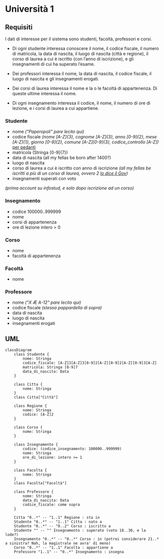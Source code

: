 # Università 1

## Requisiti

I dati di interesse per il sistema sono studenti, facoltà, professori e corsi.

- Di ogni studente interessa conoscere il nome, il codice fiscale, il numero di matricola, la data di nascita, il luogo di nascita (città e regione), il corso di laurea a cui è iscritto (con l’anno di iscrizione), e gli insegnamenti di cui ha superato l’esame.

- Dei professori interessa il nome, la data di nascita, il codice fiscale, il luogo di nascita e gli insegnamenti erogati.

- Dei corsi di laurea interessa il nome e la o le facoltà di appartenenza. Di queste ultime interessa il nome.

- Di ogni insegnamento interessa il codice, il nome, il numero di ore di lezione, e i corsi di laurea a cui appartiene.

### Studente

- nome _("Paperopoli" pare lecito qui)_
- codice fiscale _(nome [A-Z]{3}, cognome [A-Z]{3}, anno [0-9]{2}, mese [A-Z]{1}, giorno [0-9]{2}, comune [A-Z][0-9]{3}, codice_controllo [A-Z])_ [per pedanti](https://www.studioaleo.it/struttura-codice-fiscale.html)
- matricola (Stringa [0-9]{7})
- data di nascita (all my fellas be born after 1400?)
- luogo di nascita
- corso di laurea a cui è iscritto con anno di iscrizione _(all my fellas be iscritti a più di un corso di laurea, ovvero 2 [lo dice il Gov](https://www.mur.gov.it/it/news/lunedi-01082022/doppia-laurea-iscrizione-due-corsi-di-studio-gia-dallanno-accademico-2022-2023))_
- insegnamenti superati con voto

_(prima account su infostud, e solo dopo iscrizione ad un corso)_

### Insegnamento

- codice 100000..999999
- nome
- corsi di appartenenza
- ore di lezione intero > 0

### Corso

- nome
- facoltà di appartenenza

### Facoltà

- nome

### Professore

- nome _("X Æ A-12" pare lecito qui)_
- codice fiscale _(stessa pappardella di sopra)_
- data di nascita
- luogo di nascita
- insegnamenti erogati

## UML

```mermaid
classDiagram
    class Studente {
        nome: Stringa
        codice_fiscale: [A-Z]3[A-Z]3[0-9]2[A-Z][0-9]2[A-Z][0-9]3[A-Z]
        matricola: Stringa [0-9]7
        data_di_nascita: Data
    }

    class Citta {
        nome: Stringa
    }
    class Citta["Città"]

    class Regione {
        nome: Stringa
        codice: [A-Z]2 
    }

    class Corso {
        nome: Stringa
    }

    class Insegnamento {
        codice: (codice_insegnamento: 100000..999999)
        nome: Stringa
        ore_di_lezione: intero >= 1
    }

    class Facolta {
        nome: Stringa
    }
    class Facolta["Facoltà"]

    class Professore {
        nome: Stringa
        data_di_nascita: Data
        codice_fiscale: come sopra 
    }

    Citta "0..*" -- "1..1" Regione : sta in
    Studente "0..*" -- "1..1" Citta : nato a
    Studente "0..*" -- "0..2" Corso : iscritto a
    Studente "" -- "" Insegnamento : superato (voto 18..30, e la lode?)
    Insegnamento "0..*" -- "0..*" Corso : in (potrei considerare 21..* a sinistra? Nah, la magistrale ne avra' di meno)
    Corso "0..*" -- "1..1" Facolta : appartiene a
    Professore "1..1" -- "0..*" Insegnamento : insegna
```
